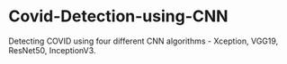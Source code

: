 # Covid-Detection-using-CNN
Detecting COVID using four different CNN algorithms - Xception, VGG19, ResNet50, InceptionV3. 
